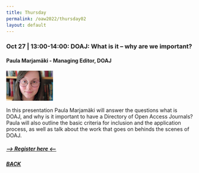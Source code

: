 ```yaml
---
title: Thursday
permalink: /oaw2022/thursday02
layout: default
---
```


### Oct 27 | 13:00-14:00: DOAJ: What is it – why are we important?

#### Paula Marjamäki - Managing Editor, DOAJ

<img src="/images/paula.jpg" alt="Paula Marjamäki" style="height: 25%; width:25%;"/>

In this presentation Paula Marjamäki will answer the questions what is DOAJ, and why is it important to have a Directory of Open Access Journals? Paula will also outline the basic criteria for inclusion and the application process, as well as talk about the work that goes on behinds the scenes of DOAJ.

##### [--> Register here <--](https://ku-dk.libwizard.com/f/oa_week_web8)

##### [BACK](https://openaccess.dk/oaw2022#programme-of-the-danish-open-access-week-2022)
